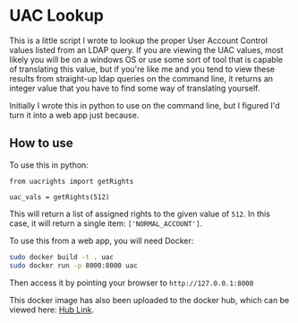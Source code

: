 # UAC Lookup

This is a little script I wrote to lookup the proper User Account Control values listed from an LDAP query. If you are viewing the UAC values, most likely you will be on a windows OS or use some sort of tool that is capable of translating this value, but if you're like me and you tend to view these results from straight-up ldap queries on the command line, it returns an integer value that you have to find some way of translating yourself.

Initially I wrote this in python to use on the command line, but I figured I'd turn it into a web app just because.

## How to use

To use this in python:

```python3
from uacrights import getRights

uac_vals = getRights(512)

```

This will return a list of assigned rights to the given value of `512`. In this case, it will return a single item: `['NORMAL_ACCOUNT']`.

To use this from a web app, you will need Docker:

```bash
sudo docker build -t . uac
sudo docker run -p 8000:8000 uac
```

Then access it by pointing your browser to `http://127.0.0.1:8000`

This docker image has also been uploaded to the docker hub, which can be viewed here: [Hub Link](https://hub.docker.com/r/agr0dan/uac_lookup).
